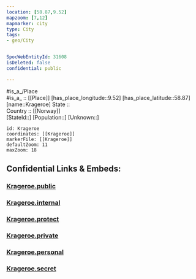 ```yaml
---
location: [58.87,9.52] 
mapzoom: [7,12] 
mapmarker: city 
type: City
tags:
- geo/City


SpocWebEntityId: 31608
isDeleted: false
confidential: public

---
```

#is_a_/Place  
#is_a_ :: [[Place]] 
[has_place_longitude::9.52] 
[has_place_latitude::58.87] 
[name::Krageroe] 
State ::  
Country :: [[Norway]]  
[StateId::] 
[Population::] 
[Unknown::] 


```leaflet
id: Krageroe
coordinates: [[Krageroe]] 
markerFile: [[Krageroe]] 
defaultZoom: 11 
maxZoom: 18
```


## Confidential Links & Embeds: 

### [Krageroe.public](/_public/\Earth\Continent\Europe\Europe~North\Norway\CityKrageroe.public.md) 

### [Krageroe.internal](/_internal/\Earth\Continent\Europe\Europe~North\Norway\CityKrageroe.internal.md) 

### [Krageroe.protect](/_protect/\Earth\Continent\Europe\Europe~North\Norway\CityKrageroe.protect.md) 

### [Krageroe.private](/_private/\Earth\Continent\Europe\Europe~North\Norway\CityKrageroe.private.md) 

### [Krageroe.personal](/_personal/\Earth\Continent\Europe\Europe~North\Norway\CityKrageroe.personal.md) 

### [Krageroe.secret](/_secret/\Earth\Continent\Europe\Europe~North\Norway\CityKrageroe.secret.md)

